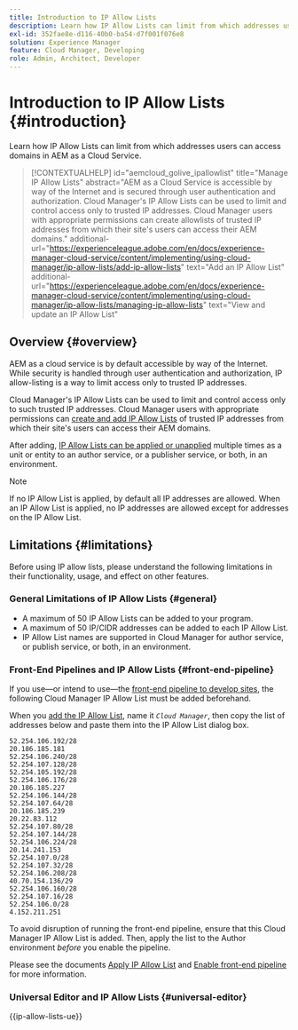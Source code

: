```yaml
---
title: Introduction to IP Allow Lists
description: Learn how IP Allow Lists can limit from which addresses users can access domains in AEM as a Cloud Service.
exl-id: 352fae8e-d116-40b0-ba54-d7f001f076e8
solution: Experience Manager
feature: Cloud Manager, Developing
role: Admin, Architect, Developer
---
```


# Introduction to IP Allow Lists {#introduction}

Learn how IP Allow Lists can limit from which addresses users can access domains in AEM as a Cloud Service.

>[!CONTEXTUALHELP]
>id="aemcloud_golive_ipallowlist"
>title="Manage IP Allow Lists"
>abstract="AEM as a Cloud Service is accessible by way of the Internet and is secured through user authentication and authorization. Cloud Manager's IP Allow Lists can be used to limit and control access only to trusted IP addresses. Cloud Manager users with appropriate permissions can create allowlists of trusted IP addresses from which their site's users can access their AEM domains."
>additional-url="https://experienceleague.adobe.com/en/docs/experience-manager-cloud-service/content/implementing/using-cloud-manager/ip-allow-lists/add-ip-allow-lists" text="Add an IP Allow List"
>additional-url="https://experienceleague.adobe.com/en/docs/experience-manager-cloud-service/content/implementing/using-cloud-manager/ip-allow-lists/managing-ip-allow-lists" text="View and update an IP Allow List"

## Overview {#overview}

AEM as a cloud service is by default accessible by way of the Internet. While security is handled through user authentication and authorization, IP allow-listing is a way to limit access only to trusted IP addresses.

Cloud Manager's IP Allow Lists can be used to limit and control access only to such trusted IP addresses. Cloud Manager users with appropriate permissions can [create and add IP Allow Lists](/help/implementing/cloud-manager/ip-allow-lists/add-ip-allow-lists.md) of trusted IP addresses from which their site's users can access their AEM domains.

After adding, [IP Allow Lists can be applied or unapplied](/help/implementing/cloud-manager/ip-allow-lists/apply-allow-list.md) multiple times as a unit or entity to an author service, or a publisher service, or both, in an environment.

>[!NOTE]
>
>If no IP Allow List is applied, by default all IP addresses are allowed. When an IP Allow List is applied, no IP addresses are allowed except for addresses on the IP Allow List.

## Limitations {#limitations}

Before using IP allow lists, please understand the following limitations in their functionality, usage, and effect on other features.

### General Limitations of IP Allow Lists {#general}

* A maximum of 50 IP Allow Lists can be added to your program.
* A maximum of 50 IP/CIDR addresses can be added to each IP Allow List.
* IP Allow List names are supported in Cloud Manager for author service, or publish service, or both, in an environment.

### Front-End Pipelines and IP Allow Lists {#front-end-pipeline}

If you use&mdash;or intend to use&mdash;the [front-end pipeline to develop sites](/help/implementing/developing/introduction/developing-with-front-end-pipelines.md), the following Cloud Manager IP Allow List must be added beforehand. 

When you [add the IP Allow List](/help/implementing/cloud-manager/ip-allow-lists/add-ip-allow-lists.md#add-cm-allowlist), name it *`Cloud Manager`*, then copy the list of addresses below and paste them into the IP Allow List dialog box.

```text
52.254.106.192/28
20.186.185.181
52.254.106.240/28
52.254.107.128/28
52.254.105.192/28
52.254.106.176/28
20.186.185.227
52.254.106.144/28
52.254.107.64/28
20.186.185.239
20.22.83.112
52.254.107.80/28
52.254.107.144/28
52.254.106.224/28
20.14.241.153
52.254.107.0/28
52.254.107.32/28
52.254.106.208/28
40.70.154.136/29
52.254.106.160/28
52.254.107.16/28
52.254.106.0/28
4.152.211.251
```

To avoid disruption of running the front-end pipeline, ensure that this Cloud Manager IP Allow List is added. Then, apply the list to the Author environment *before* you enable the pipeline.

Please see the documents [Apply IP Allow List](/help/implementing/cloud-manager/ip-allow-lists/apply-allow-list.md) and [Enable front-end pipeline](/help/sites-cloud/administering/site-creation/enable-front-end-pipeline.md) for more information.

### Universal Editor and IP Allow Lists {#universal-editor}

{{ip-allow-lists-ue}}
